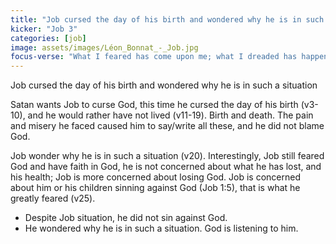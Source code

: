 ```yaml
---
title: "Job cursed the day of his birth and wondered why he is in such a situation"
kicker: "Job 3"
categories: [job]
image: assets/images/Léon_Bonnat_-_Job.jpg
focus-verse: "What I feared has come upon me; what I dreaded has happened to me. I have no peace, no quietness; I have no rest, but only turmoil. – Job 3:25-26"
---
```


Job cursed the day of his birth and wondered why he is in such a situation

Satan wants Job to curse God, this time he cursed the day of his birth (v3-10), and he would rather have not lived (v11-19). Birth and death. The pain and misery he faced caused him to say/write all these, and he did not blame God.

Job wonder why he is in such a situation (v20). Interestingly, Job still feared God and have faith in God, he is not concerned about what he has lost, and his health; Job is more concerned about losing God. Job is concerned about him or his children sinning against God (Job 1:5), that is what he greatly feared (v25).

- Despite Job situation, he did not sin against God.
- He wondered why he is in such a situation. God is listening to him.